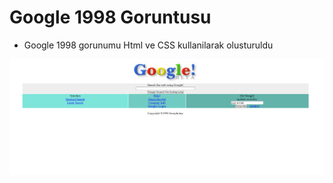 # Google 1998 Goruntusu

* Google 1998 gorunumu Html ve CSS kullanilarak olusturuldu

<img src="./e5.png">